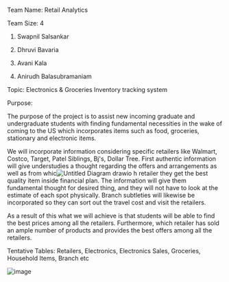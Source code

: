 
Team Name: Retail Analytics								 

Team Size: 4 

1. Swapnil Salsankar 

2. Dhruvi Bavaria 

3. Avani Kala 

4. Anirudh Balasubramaniam 

Topic: Electronics & Groceries Inventory tracking system 

Purpose:  

The purpose of the project is to assist new incoming graduate and undergraduate students with finding fundamental necessities in the wake of coming to the US which incorporates items such as food, groceries, stationary and electronic items. 

We will incorporate information considering specific retailers like Walmart, Costco, Target, Patel Siblings, Bj's, Dollar Tree. First authentic information will give understudies a thought regarding the offers and arrangements as well as from whic![Untitled Diagram drawio](https://user-images.githubusercontent.com/113712334/192115981-bf97c4ef-5e70-4a7b-9d91-87c9f8f9774b.png)
h retailer they get the best quality item inside financial plan. The information will give them fundamental thought for desired thing, and they will not have to look at the estimate of each spot physically. Branch subtleties will likewise be incorporated so they can sort out the travel cost and visit the retailers. 

As a result of this what we will achieve is that students will be able to find the best prices among all the retailers. Furthermore, which retailer has sold an ample number of products and provides the best offers among all the retailers. 

Tentative Tables: Retailers, Electronics, Electronics Sales, Groceries, Household Items, Branch etc 

![image](https://user-images.githubusercontent.com/113712334/192116060-56e3605c-ba3f-408e-a878-c0a7bb3476a2.png)


 
